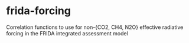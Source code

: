 # frida-forcing
Correlation functions to use for non-{CO2, CH4, N2O} effective radiative forcing in the FRIDA integrated assessment model
